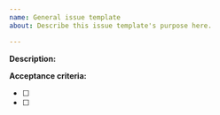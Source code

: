```yaml
---
name: General issue template
about: Describe this issue template's purpose here.

---
```


**Description:**

**Acceptance criteria:**

- [ ]
- [ ]
